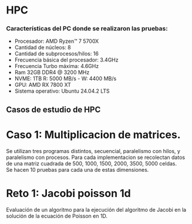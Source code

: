 # HPC
### Características del PC donde se realizaron las pruebas:
- Procesador: AMD Ryzen™ 7 5700X
- Cantidad de núcleos: 8
- Cantidad de subprocesos/hilos: 16
- Frecuencia básica del procesador: 3.4GHz
- Frecuencia Turbo máxima: 4.6GHz
- Ram 32GB DDR4 @ 3200 MHz
- NVME: 1TB R: 5000 MB/s - W: 4400 MB/s
- GPU: AMD RX 7800 XT
- Sistema operativo: Ubuntu 24.04.2 LTS

## Casos de estudio de HPC
# Caso 1: Multiplicacion de matrices.
Se utilizan tres programas distintos, secuencial, paralelismo con hilos, y paralelismo con procesos.
Para cada implementacion se recolectan datos de una matriz cuadrada de 500, 1000, 1500, 2000, 3500, 5000 celdas.  
Se hacen 10 pruebas para cada una de estas dimensiones.
# Reto 1: Jacobi poisson 1d
Evaluación de un algoritmo para la ejecución del algoritmo de Jacobi en la solución de la ecuación de Poisson en 1D.